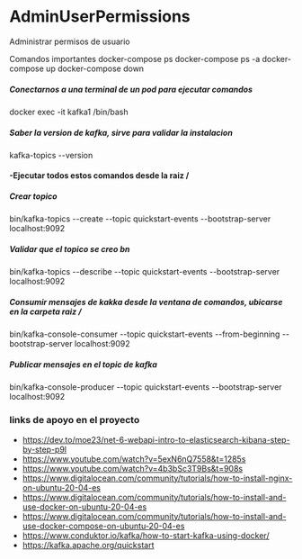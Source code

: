 # AdminUserPermissions
Administrar permisos de usuario


Comandos importantes
docker-compose ps
docker-compose ps -a
docker-compose up
docker-compose down

##### Conectarnos a una terminal de un pod para ejecutar comandos
docker exec -it kafka1 /bin/bash

##### Saber la version de kafka, sirve para validar la instalacion
kafka-topics --version

#### -Ejecutar todos estos comandos desde la raiz /
##### Crear topico
bin/kafka-topics --create --topic quickstart-events --bootstrap-server localhost:9092

##### Validar que el topico se creo bn
bin/kafka-topics --describe --topic quickstart-events --bootstrap-server localhost:9092

##### Consumir mensajes de kakka desde la ventana de comandos, ubicarse en la carpeta raiz /
bin/kafka-console-consumer --topic quickstart-events --from-beginning --bootstrap-server localhost:9092

##### Publicar mensajes en el topic de kafka
bin/kafka-console-producer --topic quickstart-events --bootstrap-server localhost:9092

### links de apoyo en el proyecto
- https://dev.to/moe23/net-6-webapi-intro-to-elasticsearch-kibana-step-by-step-p9l
- https://www.youtube.com/watch?v=5exN6nQ7558&t=1285s
- https://www.youtube.com/watch?v=4b3bSc3T9Bs&t=908s
- https://www.digitalocean.com/community/tutorials/how-to-install-nginx-on-ubuntu-20-04-es
- https://www.digitalocean.com/community/tutorials/how-to-install-and-use-docker-on-ubuntu-20-04-es
- https://www.digitalocean.com/community/tutorials/how-to-install-and-use-docker-compose-on-ubuntu-20-04-es
- https://www.conduktor.io/kafka/how-to-start-kafka-using-docker/
- https://kafka.apache.org/quickstart
